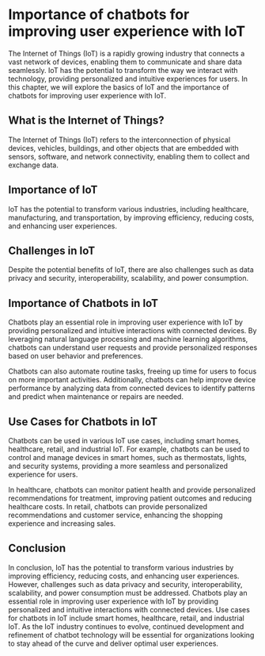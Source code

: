 Importance of chatbots for improving user experience with IoT
============================================================================================================

The Internet of Things (IoT) is a rapidly growing industry that connects a vast network of devices, enabling them to communicate and share data seamlessly. IoT has the potential to transform the way we interact with technology, providing personalized and intuitive experiences for users. In this chapter, we will explore the basics of IoT and the importance of chatbots for improving user experience with IoT.

What is the Internet of Things?
-------------------------------

The Internet of Things (IoT) refers to the interconnection of physical devices, vehicles, buildings, and other objects that are embedded with sensors, software, and network connectivity, enabling them to collect and exchange data.

Importance of IoT
-----------------

IoT has the potential to transform various industries, including healthcare, manufacturing, and transportation, by improving efficiency, reducing costs, and enhancing user experiences.

Challenges in IoT
-----------------

Despite the potential benefits of IoT, there are also challenges such as data privacy and security, interoperability, scalability, and power consumption.

Importance of Chatbots in IoT
-----------------------------

Chatbots play an essential role in improving user experience with IoT by providing personalized and intuitive interactions with connected devices. By leveraging natural language processing and machine learning algorithms, chatbots can understand user requests and provide personalized responses based on user behavior and preferences.

Chatbots can also automate routine tasks, freeing up time for users to focus on more important activities. Additionally, chatbots can help improve device performance by analyzing data from connected devices to identify patterns and predict when maintenance or repairs are needed.

Use Cases for Chatbots in IoT
-----------------------------

Chatbots can be used in various IoT use cases, including smart homes, healthcare, retail, and industrial IoT. For example, chatbots can be used to control and manage devices in smart homes, such as thermostats, lights, and security systems, providing a more seamless and personalized experience for users.

In healthcare, chatbots can monitor patient health and provide personalized recommendations for treatment, improving patient outcomes and reducing healthcare costs. In retail, chatbots can provide personalized recommendations and customer service, enhancing the shopping experience and increasing sales.

Conclusion
----------

In conclusion, IoT has the potential to transform various industries by improving efficiency, reducing costs, and enhancing user experiences. However, challenges such as data privacy and security, interoperability, scalability, and power consumption must be addressed. Chatbots play an essential role in improving user experience with IoT by providing personalized and intuitive interactions with connected devices. Use cases for chatbots in IoT include smart homes, healthcare, retail, and industrial IoT. As the IoT industry continues to evolve, continued development and refinement of chatbot technology will be essential for organizations looking to stay ahead of the curve and deliver optimal user experiences.


